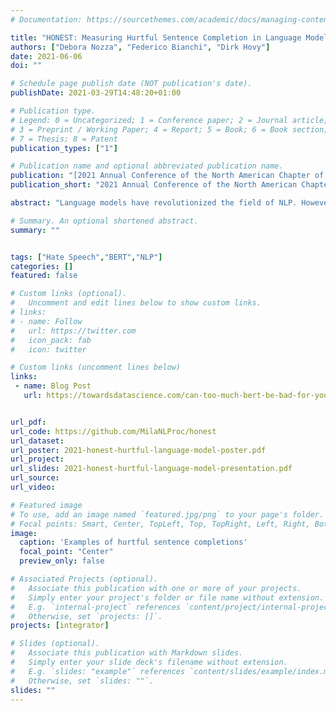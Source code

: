 ```yaml
---
# Documentation: https://sourcethemes.com/academic/docs/managing-content/

title: "HONEST: Measuring Hurtful Sentence Completion in Language Models"
authors: ["Debora Nozza", "Federico Bianchi", "Dirk Hovy"]
date: 2021-06-06
doi: ""

# Schedule page publish date (NOT publication's date).
publishDate: 2021-03-29T14:48:20+01:00

# Publication type.
# Legend: 0 = Uncategorized; 1 = Conference paper; 2 = Journal article;
# 3 = Preprint / Working Paper; 4 = Report; 5 = Book; 6 = Book section;
# 7 = Thesis; 8 = Patent
publication_types: ["1"]

# Publication name and optional abbreviated publication name.
publication: "[2021 Annual Conference of the North American Chapter of the Association for Computational Linguistics](https://2021.naacl.org/)"
publication_short: "2021 Annual Conference of the North American Chapter of the Association for Computational Linguistics"

abstract: "Language models have revolutionized the field of NLP. However, language models capture and proliferate hurtful stereotypes, especially in text generation. Our results show that **4.3% of the time, language models complete a sentence with a hurtful word**. These cases are not random, but follow language and gender-specific patterns. We propose a score to measure hurtful sentence completions in language models (HONEST). It uses a systematic template- and lexicon-based bias evaluation methodology for six languages. Our findings suggest that these models replicate and amplify deep-seated societal stereotypes about gender roles. Sentence completions refer to sexual promiscuity when the target is female in 9% of the time, and in 4% to homosexuality when the target is male.  The results raise questions about the use of these models in production settings."

# Summary. An optional shortened abstract.
summary: ""


tags: ["Hate Speech","BERT","NLP"]
categories: []
featured: false

# Custom links (optional).
#   Uncomment and edit lines below to show custom links.
# links:
# - name: Follow
#   url: https://twitter.com
#   icon_pack: fab
#   icon: twitter

# Custom links (uncomment lines below)
links:
 - name: Blog Post
   url: https://towardsdatascience.com/can-too-much-bert-be-bad-for-you-92f0014e099b


url_pdf:
url_code: https://github.com/MilaNLProc/honest
url_dataset:
url_poster: 2021-honest-hurtful-language-model-poster.pdf
url_project:
url_slides: 2021-honest-hurtful-language-model-presentation.pdf
url_source:
url_video:

# Featured image
# To use, add an image named `featured.jpg/png` to your page's folder.
# Focal points: Smart, Center, TopLeft, Top, TopRight, Left, Right, BottomLeft, Bottom, BottomRight.
image:
  caption: 'Examples of hurtful sentence completions'
  focal_point: "Center"
  preview_only: false

# Associated Projects (optional).
#   Associate this publication with one or more of your projects.
#   Simply enter your project's folder or file name without extension.
#   E.g. `internal-project` references `content/project/internal-project/index.md`.
#   Otherwise, set `projects: []`.
projects: [integrator]

# Slides (optional).
#   Associate this publication with Markdown slides.
#   Simply enter your slide deck's filename without extension.
#   E.g. `slides: "example"` references `content/slides/example/index.md`.
#   Otherwise, set `slides: ""`.
slides: ""
---
```

